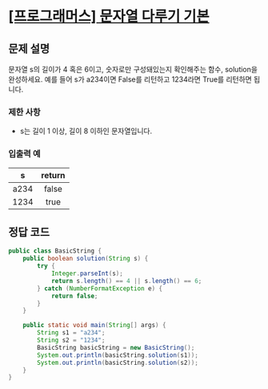 # [\[프로그래머스\] 문자열 다루기 기본](https://programmers.co.kr/learn/courses/30/lessons/12918)

## 문제 설명
문자열 s의 길이가 4 혹은 6이고, 숫자로만 구성돼있는지 확인해주는 함수, solution을 완성하세요. 예를 들어 s가 a234이면 False를 리턴하고 1234라면 True를 리턴하면 됩니다.

### 제한 사항
- s는 길이 1 이상, 길이 8 이하인 문자열입니다.

### 입출력 예
s | return
:---: | :---:
a234 | false
1234 | true

## 정답 코드

```java
public class BasicString {
    public boolean solution(String s) {
        try {
            Integer.parseInt(s);
            return s.length() == 4 || s.length() == 6;
        } catch (NumberFormatException e) {
            return false;
        }
    }

    public static void main(String[] args) {
        String s1 = "a234";
        String s2 = "1234";
        BasicString basicString = new BasicString();
        System.out.println(basicString.solution(s1));
        System.out.println(basicString.solution(s2));
    }
}
```

